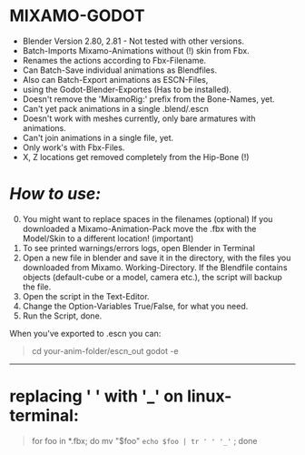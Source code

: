 # MIXAMO-GODOT
- Blender Version 2.80, 2.81 - Not tested with other versions.
- Batch-Imports Mixamo-Animations without (!) skin from Fbx.
- Renames the actions according to Fbx-Filename.
- Can Batch-Save individual animations as Blendfiles.
- Also can Batch-Export animations as ESCN-Files,
- using the Godot-Blender-Exportes (Has to be installed).
- Doesn't remove the 'MixamoRig:' prefix from the Bone-Names, yet.
- Can't yet pack animations in a single .blend/.escn
- Doesn't work with meshes currently, only bare armatures with animations.
- Can't join animations in a single file, yet.
- Only work's with Fbx-Files.
- X, Z locations get removed completely from the Hip-Bone (!)

# *How to use:*
0. You might want to replace spaces in the filenames (optional)
   If you downloaded a Mixamo-Animation-Pack move the .fbx 
   with the Model/Skin to a different location! (important)
1. To see printed warnings/errors logs, open Blender in Terminal
2. Open a new file in blender and save it in the directory, with
   the files you downloaded from Mixamo. Working-Directory.
   If the Blendfile contains objects (default-cube or a model, camera etc.),
   the script will backup the file.
2. Open the script in the Text-Editor.
3. Change the Option-Variables True/False, for what you need.
4. Run the Script, done.

When you've exported to .escn you can:

> cd your-anim-folder/escn_out
> godot -e

______________________________________________________________

# replacing ' ' with '_' on linux-terminal:
>for foo in *.fbx; do mv "$foo" `echo $foo | tr ' ' '_'` ; done
